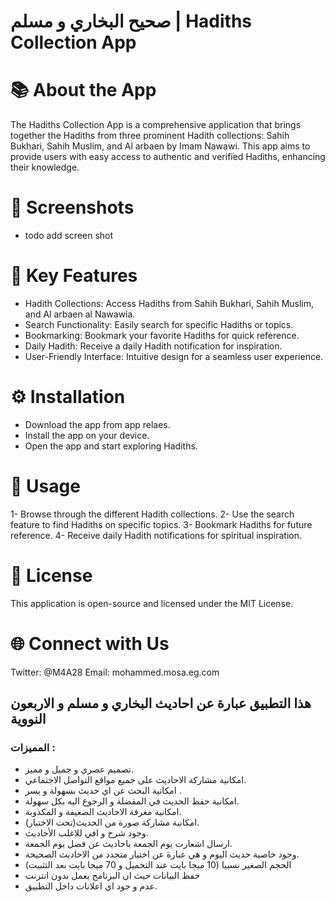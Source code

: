 # صحيح البخاري و مسلم | Hadiths Collection App


# 📚 About the App
The Hadiths Collection App is a comprehensive application that brings together the Hadiths from three prominent Hadith collections: Sahih Bukhari, Sahih Muslim, and Al arbaen by Imam Nawawi.
This app aims to provide users with easy access to authentic and verified Hadiths, enhancing their knowledge.

# 📱 Screenshots
- todo add screen shot

# 🌟 Key Features
- Hadith Collections: Access Hadiths from Sahih Bukhari, Sahih Muslim, and Al arbaen al Nawawia.
- Search Functionality: Easily search for specific Hadiths or topics.
- Bookmarking: Bookmark your favorite Hadiths for quick reference.
- Daily Hadith: Receive a daily Hadith notification for inspiration.
- User-Friendly Interface: Intuitive design for a seamless user experience.

# ⚙️ Installation
- Download the app from app relaes.
- Install the app on your device.
- Open the app and start exploring Hadiths.

# 📖 Usage
1- Browse through the different Hadith collections.
2- Use the search feature to find Hadiths on specific topics.
3- Bookmark Hadiths for future reference.
4- Receive daily Hadith notifications for spiritual inspiration.

# 📄 License
This application is open-source and licensed under the MIT License.

# 🌐 Connect with Us
Twitter: @M4A28
Email: mohammed.mosa.eg.com
## هذا التطبيق عبارة عن احاديث البخاري و مسلم و الاربعون النووية 
### المميزات :
- تصميم عصري و جميل و مميز.
- امكانية مشاركة الاحاديث على جميع مواقع التواصل الاجتماعي. 
- امكانية البحث عن اي حديث بسهولة و يسر .
- امكانية حفظ الحديث في المفضلة و  الرجوع اليه بكل سهولة.
- امكانية معرفة الاحاديث الضعيفة و المكذوبة.
- امكانية مشاركة صورة من الحديث(تحت الاختبار).
- وجود شرح و افي للاغلب الأحاديث.
- ارسال اشعارت يوم الجمعة باحاديث عن فضل يوم الجمعة.
- وجود خاصية حديث اليوم و هي عبارة عن اختيار متجدد من الاحاديث الصحيحة.
- الحجم الصغير نسبيا (10 ميجا بايت عند التحميل و 70 ميجا بايت بعد التثبيت) 
- حفظ البيانات حيث ان البرنامج يعمل بدون انترنت 
- عدم و جود اي اعلانات داخل التطبيق.
 
 
